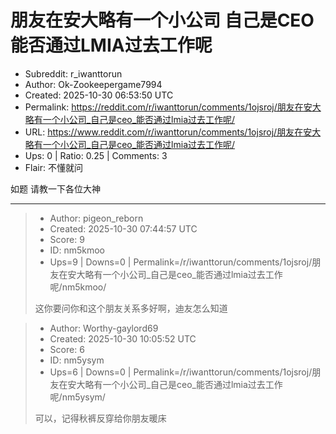 # 朋友在安大略有一个小公司 自己是CEO 能否通过LMIA过去工作呢

- Subreddit: r_iwanttorun
- Author: Ok-Zookeepergame7994
- Created: 2025-10-30 06:53:50 UTC
- Permalink: https://reddit.com/r/iwanttorun/comments/1ojsroj/朋友在安大略有一个小公司_自己是ceo_能否通过lmia过去工作呢/
- URL: https://www.reddit.com/r/iwanttorun/comments/1ojsroj/朋友在安大略有一个小公司_自己是ceo_能否通过lmia过去工作呢/
- Ups: 0 | Ratio: 0.25 | Comments: 3
- Flair: 不懂就问


如题 请教一下各位大神


---

> - Author: pigeon_reborn
> - Created: 2025-10-30 07:44:57 UTC
> - Score: 9
> - ID: nm5kmoo
> - Ups=9 | Downs=0 | Permalink=/r/iwanttorun/comments/1ojsroj/朋友在安大略有一个小公司_自己是ceo_能否通过lmia过去工作呢/nm5kmoo/
>
> 这你要问你和这个朋友关系多好啊，迪友怎么知道

> - Author: Worthy-gaylord69
> - Created: 2025-10-30 10:05:52 UTC
> - Score: 6
> - ID: nm5ysym
> - Ups=6 | Downs=0 | Permalink=/r/iwanttorun/comments/1ojsroj/朋友在安大略有一个小公司_自己是ceo_能否通过lmia过去工作呢/nm5ysym/
>
> 可以，记得秋裤反穿给你朋友暖床

